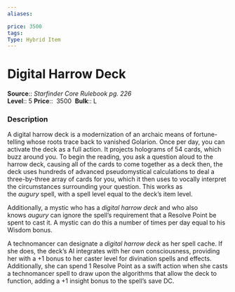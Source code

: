```yaml
---
aliases: 

price: 3500
tags: 
Type: Hybrid Item
---
```


# Digital Harrow Deck

**Source**:: _Starfinder Core Rulebook pg. 226_  
**Level**:: 5
**Price**::  3500 
**Bulk**:: L

### Description

A digital harrow deck is a modernization of an archaic means of fortune-telling whose roots trace back to vanished Golarion. Once per day, you can activate the deck as a full action. It projects holograms of 54 cards, which buzz around you. To begin the reading, you ask a question aloud to the harrow deck, causing all of the cards to come together as a deck then, the deck uses hundreds of advanced pseudomystical calculations to deal a three-by-three array of cards for you, which it then uses to vocally interpret the circumstances surrounding your question. This works as the _augury_ spell, with a spell level equal to the deck’s item level.  
  
Additionally, a mystic who has a _digital harrow deck_ and who also knows _augury_ can ignore the spell’s requirement that a Resolve Point be spent to cast it. A mystic can do this a number of times per day equal to his Wisdom bonus.  
  
A technomancer can designate a _digital harrow deck_ as her spell cache. If she does, the deck’s AI integrates with her own consciousness, providing her with a +1 bonus to her caster level for divination spells and effects. Additionally, she can spend 1 Resolve Point as a swift action when she casts a technomancer spell to draw upon the algorithms that allow the deck to function, adding a +1 insight bonus to the spell’s save DC.
